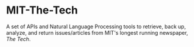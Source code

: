 # MIT-The-Tech
A set of APIs and Natural Language Processing tools to retrieve, back up, analyze, and return issues/articles from MIT's longest running newspaper, *The Tech*.

